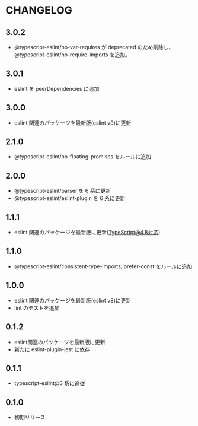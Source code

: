 # CHANGELOG

## 3.0.2
* @typescript-eslint/no-var-requires が deprecated のため削除し、@typescript-eslint/no-require-imports を追加。

## 3.0.1
* eslint を peerDependencies に追加

## 3.0.0
* eslint 関連のパッケージを最新版(eslint v9)に更新

## 2.1.0
* @typescript-eslint/no-floating-promises をルールに追加

## 2.0.0
* @typescript-eslint/parser を 6 系に更新
* @typescript-eslint/eslint-plugin を 6 系に更新

## 1.1.1
* eslint 関連のパッケージを最新版に更新(TypeScript@4.8対応)

## 1.1.0
* @typescript-eslint/consistent-type-imports, prefer-const をルールに追加

## 1.0.0
* eslint 関連のパッケージを最新版(eslint v8)に更新
* lint のテストを追加

## 0.1.2
* eslint関連のパッケージを最新版に更新
* 新たに eslint-plugin-jest に依存

## 0.1.1
* typescript-eslint@3 系に追従

## 0.1.0
* 初期リリース
